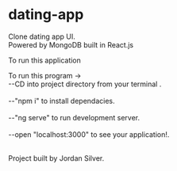 # dating-app
Clone dating app UI.<br />
Powered by MongoDB built in React.js<br />

To run this application

To run this program ->
<br />
     --CD into project directory from your terminal . <br />
    <br />
     --"npm i" to install dependacies. <br />
     <br />
     --"ng serve" to run development server. <br />
     <br />
     --open "localhost:3000" to see your application!. <br />
     <br />
     
 Project built by Jordan Silver.
     
